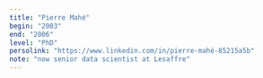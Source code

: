 ```yaml
---
title: "Pierre Mahé"
begin: "2003"
end: "2006"
level: "PhD"
persolink: "https://www.linkedin.com/in/pierre-mahé-85215a5b"
note: "now senior data scientist at Lesaffre"
---
```

